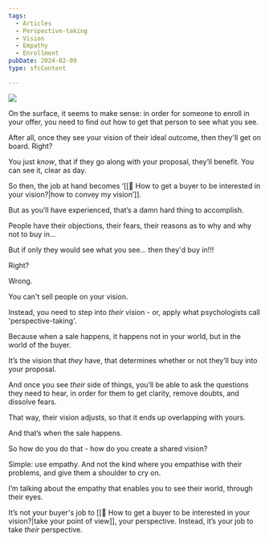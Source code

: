 ```yaml
---
tags:
  - Articles
  - Perspective-taking
  - Vision
  - Empathy
  - Enrollment
pubDate: 2024-02-09
type: sfcContent

---
```


![](Media/SalesFlowCoach.app_How-to-make-selling-easier-by-looking-at-your-buyers-perspective_MartinStellar.png)

On the surface, it seems to make sense: in order for someone to enroll in your offer, you need to find out how to get that person to see what you see.

After all, once they see your vision of their ideal outcome, then they'll get on board. Right?

You just *know*, that if they go along with your proposal, they’ll benefit. You can see it, clear as day.

So then, the job at hand becomes ‘[[📄 How to get a buyer to be interested in your vision?|how to convey my vision’]].

But as you’ll have experienced, that’s a damn hard thing to accomplish.

People have their objections, their fears, their reasons as to why and why not to buy in...

But if only they would see what you see... then they'd buy in!!!

Right?

Wrong.

You can't sell people on your vision.

Instead, you need to step into _their_ vision - or, apply what psychologists call 'perspective-taking'.

Because when a sale happens, it happens not in your world, but in the world of the buyer.

It’s the vision that _they_ have, that determines whether or not they’ll buy into your proposal.

And once you see _their_ side of things, you’ll be able to ask the questions they need to hear, in order for them to get clarity, remove doubts, and dissolve fears.

That way, their vision adjusts, so that it ends up overlapping with yours.

And that’s when the sale happens.

So how do you do that - how do you create a shared vision?

Simple: use empathy. And not the kind where you empathise with their problems, and give them a shoulder to cry on.

I’m talking about the empathy that enables you to see their world, through their eyes.

It’s  not your buyer's job to [[📄 How to get a buyer to be interested in your vision?|take your point of view]], your perspective. Instead, it’s your job to take _their_ perspective. 

